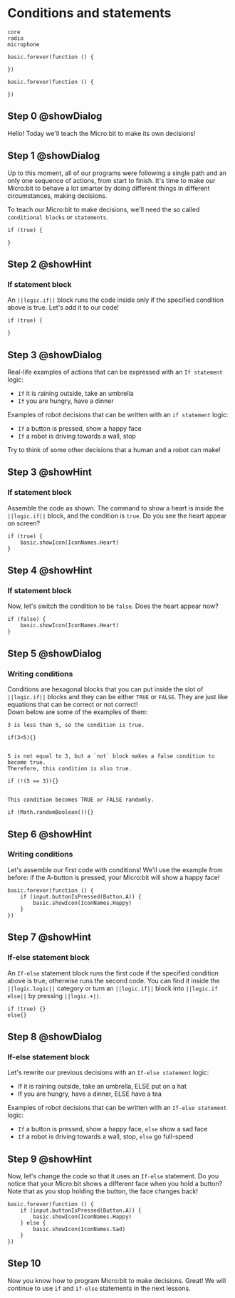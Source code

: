 # Conditions and statements

```package
core
radio
microphone
```

```template
basic.forever(function () {
	
})
```

```blocks
basic.forever(function () {
	
})
```
## Step 0 @showDialog
Hello! Today we'll teach the Micro:bit to make its own decisions!

## Step 1 @showDialog
Up to this moment, all of our programs were following a single path and an only one sequence of actions, from start to finish. It's time to make our Micro:bit to behave a lot smarter by doing different things in different circumstances, making decisions.

To teach our Micro:bit to make decisions, we'll need the so called `conditional blocks` or `statements`.
```block
if (true) {
	
}
```
## Step 2 @showHint
### If statement block
An ``||logic.if||`` block runs the code inside only if the specified condition above is true. Let's add it to our code!
```block
if (true) {
	
}
```
## Step 3 @showDialog
Real-life examples of actions that can be expressed with an `If statement` logic:

- `If` it is raining outside, take an umbrella
- `If` you are hungry, have a dinner

Examples of robot decisions that can be written with an `if statement` logic:

- `If` a button is pressed, show a happy face
- `If` a robot is driving towards a wall, stop

Try to think of some other decisions that a human and a robot can make!

## Step 3 @showHint
### If statement block
Assemble the code as shown. The command to show a heart is inside the ``||logic.if||`` block, and the condition is `true`. Do you see the heart appear on screen?
```blocks
if (true) {
    basic.showIcon(IconNames.Heart)
}
```

## Step 4 @showHint
### If statement block
Now, let's switch the condition to be `false`. Does the heart appear now?
```blocks
if (false) {
    basic.showIcon(IconNames.Heart)
}
```

## Step 5 @showDialog
### Writing conditions
Conditions are hexagonal blocks that you can put inside the slot of ``||logic.if||`` blocks and they can be either `TRUE` or `FALSE`. They are just like equations that can be correct or not correct!  
Down below are some of the examples of them:  
  
```hint
3 is less than 5, so the condition is true.
```

```block
if(3<5){}
```
```hint
  
5 is not equal to 3, but a `not` block makes a false condition to become true.
Therefore, this condition is also true.
```
```block
if (!(5 == 3)){}
```
```hint
  
This condition becomes TRUE or FALSE randomly.
```
```block
if (Math.randomBoolean()){}
```
## Step 6 @showHint
### Writing conditions
Let's assemble our first code with conditions! We'll use the example from before: if the A-button is pressed, your Micro:bit will show a happy face!
```block
basic.forever(function () {
    if (input.buttonIsPressed(Button.A)) {
        basic.showIcon(IconNames.Happy)
    }
})
```
## Step 7 @showHint
### If-else statement block
An `If-else` statement block runs the first code if the specified condition above is true, otherwise runs the second code. 
You can find it inside the ``||logic.logic||`` category or turn an ``||logic.if||`` block into ``||logic.if else||`` by pressing ``||logic.+||``.
```block
if (true) {}
else{}
```
## Step 8 @showDialog
### If-else statement block
Let's rewrite our previous decisions with an `If-else statement` logic:

- If it is raining outside, take an umbrella, ELSE put on a hat
- If you are hungry, have a dinner, ELSE have a tea

Examples of robot decisions that can be written with an `If-else statement` logic:

- `If` a button is pressed, show a happy face, `else` show a sad face
- `If` a robot is driving towards a wall, stop, `else` go full-speed

## Step 9 @showHint
Now, let's change the code so that it uses an `If-else` statement. Do you notice that your Micro:bit shows a different face when you hold a button? Note that as you stop holding the button, the face changes back!
```blocks
basic.forever(function () {
    if (input.buttonIsPressed(Button.A)) {
        basic.showIcon(IconNames.Happy)
    } else {
        basic.showIcon(IconNames.Sad)
    }
})
```
## Step 10
Now you know how to program Micro:bit to make decisions. Great! We will continue to use `if` and `if-else` statements in the next lessons.



